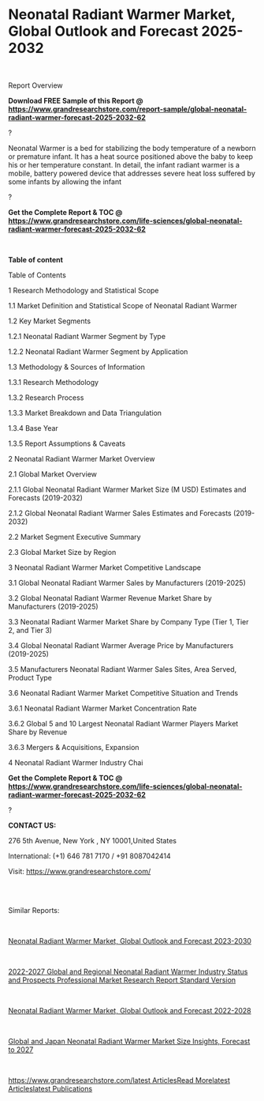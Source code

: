 <h1>Neonatal Radiant Warmer Market, Global Outlook and Forecast 2025-2032</h1><br/><p>Report Overview</p>
 
 
 
 <div><b>Download FREE Sample of this Report @ <a href="https://www.grandresearchstore.com/report-sample/global-neonatal-radiant-warmer-forecast-2025-2032-62">https://www.grandresearchstore.com/report-sample/global-neonatal-radiant-warmer-forecast-2025-2032-62</a></b></div>
 
 
 
 <p>? </p>
 
 
 
 <p>Neonatal Warmer is a bed for stabilizing the body temperature of a newborn or premature infant. It has a heat source positioned above the baby to keep his or her temperature constant. In detail, the infant radiant warmer is a mobile, battery powered device that addresses severe heat loss suffered by some infants by allowing the infant</p>
 
 
 
 <p>? </p>
 
 
 
 <div><b>Get the Complete Report & TOC @ <a href="https://www.grandresearchstore.com/life-sciences/global-neonatal-radiant-warmer-forecast-2025-2032-62">https://www.grandresearchstore.com/life-sciences/global-neonatal-radiant-warmer-forecast-2025-2032-62</a></b></div>
 
 
 
 <p><br />
 
 <b>Table of content</b></p>
 
 
 
 <p>Table of Contents<br />
 
 1 Research Methodology and Statistical Scope<br />
 
 1.1 Market Definition and Statistical Scope of Neonatal Radiant Warmer<br />
 
 1.2 Key Market Segments<br />
 
 1.2.1 Neonatal Radiant Warmer Segment by Type<br />
 
 1.2.2 Neonatal Radiant Warmer Segment by Application<br />
 
 1.3 Methodology & Sources of Information<br />
 
 1.3.1 Research Methodology<br />
 
 1.3.2 Research Process<br />
 
 1.3.3 Market Breakdown and Data Triangulation<br />
 
 1.3.4 Base Year<br />
 
 1.3.5 Report Assumptions & Caveats<br />
 
 2 Neonatal Radiant Warmer Market Overview<br />
 
 2.1 Global Market Overview<br />
 
 2.1.1 Global Neonatal Radiant Warmer Market Size (M USD) Estimates and Forecasts (2019-2032)<br />
 
 2.1.2 Global Neonatal Radiant Warmer Sales Estimates and Forecasts (2019-2032)<br />
 
 2.2 Market Segment Executive Summary<br />
 
 2.3 Global Market Size by Region<br />
 
 3 Neonatal Radiant Warmer Market Competitive Landscape<br />
 
 3.1 Global Neonatal Radiant Warmer Sales by Manufacturers (2019-2025)<br />
 
 3.2 Global Neonatal Radiant Warmer Revenue Market Share by Manufacturers (2019-2025)<br />
 
 3.3 Neonatal Radiant Warmer Market Share by Company Type (Tier 1, Tier 2, and Tier 3)<br />
 
 3.4 Global Neonatal Radiant Warmer Average Price by Manufacturers (2019-2025)<br />
 
 3.5 Manufacturers Neonatal Radiant Warmer Sales Sites, Area Served, Product Type<br />
 
 3.6 Neonatal Radiant Warmer Market Competitive Situation and Trends<br />
 
 3.6.1 Neonatal Radiant Warmer Market Concentration Rate<br />
 
 3.6.2 Global 5 and 10 Largest Neonatal Radiant Warmer Players Market Share by Revenue<br />
 
 3.6.3 Mergers & Acquisitions, Expansion<br />
 
 4 Neonatal Radiant Warmer Industry Chai</p>
 
 
 
 <div><b>Get the Complete Report & TOC @ <a href="https://www.grandresearchstore.com/life-sciences/global-neonatal-radiant-warmer-forecast-2025-2032-62">https://www.grandresearchstore.com/life-sciences/global-neonatal-radiant-warmer-forecast-2025-2032-62</a></b></div>
 
 
 
 <p>? </p>
 
 
 
 <p><b>CONTACT US:</b><br />
 
 276 5th Avenue, New York , NY 10001,United States<br />
 
 International: (+1) 646 781 7170 / +91 8087042414<br />
 
 Visit: <a href="https://www.grandresearchstore.com/">https://www.grandresearchstore.com/</a><br />
 
 <br />
 
 <br />
 
 Similar Reports:<br />
 
 <br />
 
 <a href="https://www.grandresearchstore.com/life-sciences/global-neonatal-radiant-warmer-forecast-2023-2030-32">Neonatal Radiant Warmer Market, Global Outlook and Forecast 2023-2030</a><br />
 
 <br />
 
 <a href="https://www.grandresearchstore.com/life-sciences/global-regional-neonatal-radiant-warmer-2022-2027-815">2022-2027 Global and Regional Neonatal Radiant Warmer Industry Status and Prospects Professional Market Research Report Standard Version</a><br />
 
 <br />
 
 <a href="https://www.grandresearchstore.com/life-sciences/global-neonatal-radiant-warmer-forecast-2022-2028-516">Neonatal Radiant Warmer Market, Global Outlook and Forecast 2022-2028</a><br />
 
 <br />
 
 <a href="https://www.grandresearchstore.com/life-sciences/global-japan-neonatal-radiant-warmer-2027-901">Global and Japan Neonatal Radiant Warmer Market Size Insights, Forecast to 2027</a><br />
 
 <br />
 
 <a href="https://gyeongbokgung.com">https://www.grandresearchstore.com/</a><a href="https://hallyeomaritime.com">latest Articles</a><a href="https://jingwansa.com">Read More</a><a href="https://nguoiviet.jp/">latest Articles</a><a href="https://www.intelmarketresearch.com/">latest Publications</a></p>